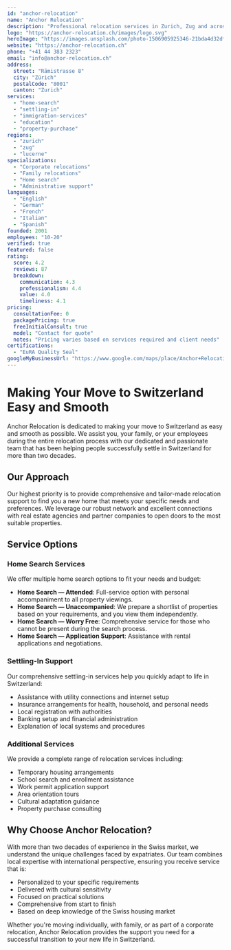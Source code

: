 ```yaml
---
id: "anchor-relocation"
name: "Anchor Relocation"
description: "Professional relocation services in Zurich, Zug and across Switzerland with 20+ years of experience helping expatriates find homes and settle in Switzerland."
logo: "https://anchor-relocation.ch/images/logo.svg"
heroImage: "https://images.unsplash.com/photo-1506905925346-21bda4d32df4?w=1200&h=600&fit=crop"
website: "https://anchor-relocation.ch"
phone: "+41 44 383 2323"
email: "info@anchor-relocation.ch"
address:
  street: "Rämistrasse 8"
  city: "Zürich"
  postalCode: "8001"
  canton: "Zurich"
services:
  - "home-search"
  - "settling-in"
  - "immigration-services"
  - "education"
  - "property-purchase"
regions:
  - "zurich"
  - "zug"
  - "lucerne"
specializations:
  - "Corporate relocations"
  - "Family relocations"
  - "Home search"
  - "Administrative support"
languages:
  - "English"
  - "German"
  - "French"
  - "Italian"
  - "Spanish"
founded: 2001
employees: "10-20"
verified: true
featured: false
rating:
  score: 4.2
  reviews: 87
  breakdown:
    communication: 4.3
    professionalism: 4.4
    value: 4.0
    timeliness: 4.1
pricing:
  consultationFee: 0
  packagePricing: true
  freeInitialConsult: true
  model: "Contact for quote"
  notes: "Pricing varies based on services required and client needs"
certifications:
  - "EuRA Quality Seal"
googleMyBusinessUrl: "https://www.google.com/maps/place/Anchor+Relocation/@47.3668281,8.5384901,15z/data=!4m6!3m5!1s0x47900a08f4b1f3e5:0x3e0b8a0c1c9a7a0f!8m2!3d47.3668281!4d8.5384901!16s%2Fg%2F11c6_1l9y3"
---
```


# Making Your Move to Switzerland Easy and Smooth

Anchor Relocation is dedicated to making your move to Switzerland as easy and smooth as possible. We assist you, your family, or your employees during the entire relocation process with our dedicated and passionate team that has been helping people successfully settle in Switzerland for more than two decades.

## Our Approach

Our highest priority is to provide comprehensive and tailor-made relocation support to find you a new home that meets your specific needs and preferences. We leverage our robust network and excellent connections with real estate agencies and partner companies to open doors to the most suitable properties.

## Service Options

### Home Search Services

We offer multiple home search options to fit your needs and budget:

- **Home Search — Attended**: Full-service option with personal accompaniment to all property viewings.
- **Home Search — Unaccompanied**: We prepare a shortlist of properties based on your requirements, and you view them independently.
- **Home Search — Worry Free**: Comprehensive service for those who cannot be present during the search process.
- **Home Search — Application Support**: Assistance with rental applications and negotiations.

### Settling-In Support

Our comprehensive settling-in services help you quickly adapt to life in Switzerland:

- Assistance with utility connections and internet setup
- Insurance arrangements for health, household, and personal needs
- Local registration with authorities
- Banking setup and financial administration
- Explanation of local systems and procedures

### Additional Services

We provide a complete range of relocation services including:

- Temporary housing arrangements
- School search and enrollment assistance
- Work permit application support
- Area orientation tours
- Cultural adaptation guidance
- Property purchase consulting

## Why Choose Anchor Relocation?

With more than two decades of experience in the Swiss market, we understand the unique challenges faced by expatriates. Our team combines local expertise with international perspective, ensuring you receive service that is:

- Personalized to your specific requirements
- Delivered with cultural sensitivity
- Focused on practical solutions
- Comprehensive from start to finish
- Based on deep knowledge of the Swiss housing market

Whether you're moving individually, with family, or as part of a corporate relocation, Anchor Relocation provides the support you need for a successful transition to your new life in Switzerland. 